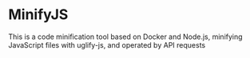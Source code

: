 # MinifyJS
This is a code minification tool based on Docker and Node.js, minifying JavaScript files with uglify-js, and operated by API requests
